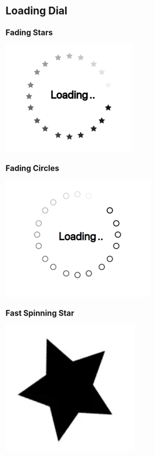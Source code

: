 # Loading Dial 

  ## Fading Stars
  ![fading-stars-loading-dial](demo/spinny-loading-dial.gif)


  ## Fading Circles
  ![fading-circles-loading-dial](demo/spinny-fading-circles.gif)


  ## Fast Spinning Star  
  <img src="demo/fast-spinning-star.gif" alt="fast-spinning-star-loading-dial" height="350" width="350" />
